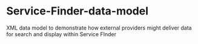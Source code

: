 # Service-Finder-data-model
XML data model to demonstrate how external providers might deliver data for search and display within Service FInder
